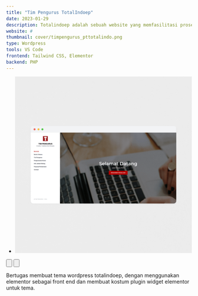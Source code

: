 ```yaml
---
title: "Tim Pengurus TotalIndoep"
date: 2023-01-29
description: Totalindoep adalah sebuah website yang memfasilitasi proses Penyelesaian Kewajiban Perusahaan (PKPU) dengan menyediakan formulir pengajuan secara online bagi calon kreditur.
website: #
thumbnail: cover/timpengurus_pttotalindo.png
type: Wordpress
tools: VS Code
frontend: Tailwind CSS, Elementor
backend: PHP
---
```


<section class="splide splide-featured rounded-md bg-thumb rounded-md overflow-hidden border border-bone-outline shadow-sm" aria-label="Slide Background">
	<div class="splide__track">
		<ul class="splide__list">
			<li class="splide__slide">
				<img class="mx-auto" src="\cover\timpengurus_pttotalindo.png" alt="Bersamatools">
			</li>
		</ul>
	</div>
	<div class="splide__arrows splide__arrows--ltr">
		<button class="splide__arrow splide__arrow--prev" type="button" aria-label="Previous slide" aria-controls="splide01-track" >
			<svg xmlns="http://www.w3.org/2000/svg" class="ionicon w-4 h-4" viewBox="0 0 512 512">
				<path fill="none" stroke="currentColor" stroke-linecap="round" stroke-linejoin="round" stroke-width="48" d="M268 112l144 144-144 144M392 256H100"/>
			</svg>
		</button>
		<button class="splide__arrow splide__arrow--next" type="button" aria-label="Next slide" aria-controls="splide01-track" >
			<svg xmlns="http://www.w3.org/2000/svg" class="ionicon w-4 h-4" viewBox="0 0 512 512">
				<path fill="none" stroke="currentColor" stroke-linecap="round" stroke-linejoin="round" stroke-width="48" d="M268 112l144 144-144 144M392 256H100"/>
			</svg>
		</button>
	  </div>
</section>

Bertugas membuat tema wordpress totalindoep, dengan menggunakan elementor sebagai front end dan membuat kostum plugin widget elementor untuk tema.
